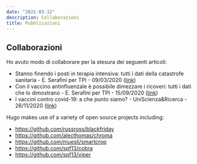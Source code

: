 ```yaml
---
date: "2021-03-12"
description: Collaborazioni
title: Pubblicazioni
---
```

## Collaborazioni

Ho avuto modo di collaborare per la stesura dei seguenti articoli:

  * Stanno finendo i posti in terapia intensiva: tutti i dati della catastrofe sanitaria - E. Serafini per TPI - 09/03/2020 ([link](https://www.tpi.it/cronaca/coronavirus-italia-terapia-intensiva-posti-dati-catastrofe-20200309561803/))
  * Con il vaccino antinfluenzale è possibile dimezzare i ricoveri: tutti i dati che lo dimostrano - E. Serafini per TPI - 15/09/2020 ([link](https://www.tpi.it/cronaca/vaccino-antinfluenzale-possibile-dimezzare-ricoveri-dati-20200915664917/))
  * I vaccini contro covid-19: a che punto siamo? - UniScienza&Ricerca - 26/11/2020 ([link](https://blog.unisr.it/i-vaccini-contro-covid-19-a-che-punto-siamo))
  
Hugo makes use of a variety of open source projects including:

* https://github.com/russross/blackfriday
* https://github.com/alecthomas/chroma
* https://github.com/muesli/smartcrop
* https://github.com/spf13/cobra
* https://github.com/spf13/viper